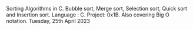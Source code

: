 Sorting Algorithms in C.
Bubble sort, Merge sort, Selection sort, Quick sort and Insertion sort.
Language : C.
Project: 0x1B.
Also covering Big O notation.
Tuesday, 25th April 2023
